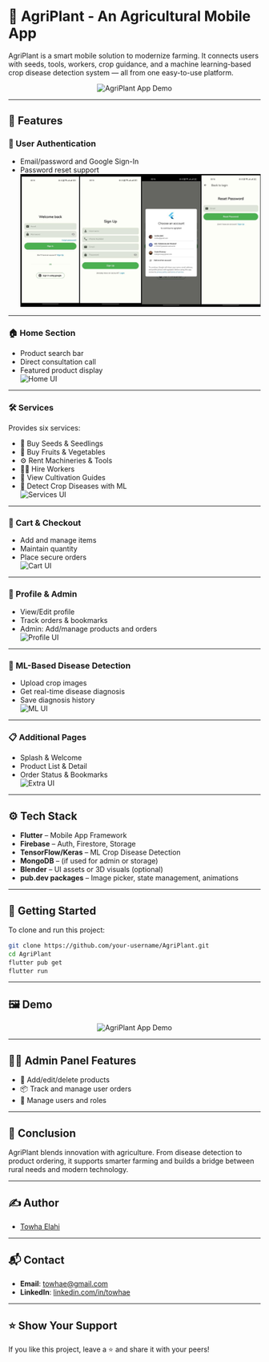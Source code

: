 # 🌾 AgriPlant - An Agricultural Mobile App

AgriPlant is a smart mobile solution to modernize farming. It connects users with seeds, tools, workers, crop guidance, and a machine learning-based crop disease detection system — all from one easy-to-use platform.

<p align="center">
  <img src="demo/agriplant_demo.gif" alt="AgriPlant App Demo" width="300"/>  
  <!-- Replace with actual GIF or image -->
</p>

---

## 📲 Features

### 🔐 User Authentication
- Email/password and Google Sign-In
- Password reset support  
  ![Login UI](assets/img_rm/MergedImages.png)

---

### 🏠 Home Section
- Product search bar  
- Direct consultation call  
- Featured product display  
  ![Home UI](demo/home.png)

---

### 🛠 Services
Provides six services:
- 🌱 Buy Seeds & Seedlings  
- 🍎 Buy Fruits & Vegetables  
- ⚙️ Rent Machineries & Tools  
- 🧑‍🌾 Hire Workers  
- 📘 View Cultivation Guides  
- 🧪 Detect Crop Diseases with ML  
  ![Services UI](demo/services.png)

---

### 🛒 Cart & Checkout
- Add and manage items  
- Maintain quantity  
- Place secure orders  
  ![Cart UI](demo/cart.png)

---

### 👤 Profile & Admin
- View/Edit profile  
- Track orders & bookmarks  
- Admin: Add/manage products and orders  
  ![Profile UI](demo/profile.png)

---

### 🧠 ML-Based Disease Detection
- Upload crop images  
- Get real-time disease diagnosis  
- Save diagnosis history  
  ![ML UI](demo/disease_detection.png)

---

### 📋 Additional Pages
- Splash & Welcome  
- Product List & Detail  
- Order Status & Bookmarks  
  ![Extra UI](demo/extras.png)

---

## ⚙️ Tech Stack

- **Flutter** – Mobile App Framework  
- **Firebase** – Auth, Firestore, Storage  
- **TensorFlow/Keras** – ML Crop Disease Detection  
- **MongoDB** – (if used for admin or storage)  
- **Blender** – UI assets or 3D visuals (optional)  
- **pub.dev packages** – Image picker, state management, animations

---

## 🚀 Getting Started

To clone and run this project:

```bash
git clone https://github.com/your-username/AgriPlant.git
cd AgriPlant
flutter pub get
flutter run
```

---

## 🖼️ Demo

<p align="center">
  <img src="demo/feature_flow.gif" alt="AgriPlant App Demo" width="500"/>
  <!-- Replace 'feature_flow.gif' with your actual demo filename -->
</p>

---

## 👨‍💼 Admin Panel Features

- 🧾 Add/edit/delete products  
- 📦 Track and manage user orders  
- 👥 Manage users and roles

---

## 📌 Conclusion

AgriPlant blends innovation with agriculture. From disease detection to product ordering, it supports smarter farming and builds a bridge between rural needs and modern technology.

---

## ✍️ Author

- [Towha Elahi](https://github.com/towhaEL)

---

## 📬 Contact

- **Email**: [towhae@gmail.com](mailto:towhae@gmail.com)  
- **LinkedIn**: [linkedin.com/in/towhae](https://www.linkedin.com/in/towhae)

---

## ⭐ Show Your Support

If you like this project, leave a ⭐ and share it with your peers!
